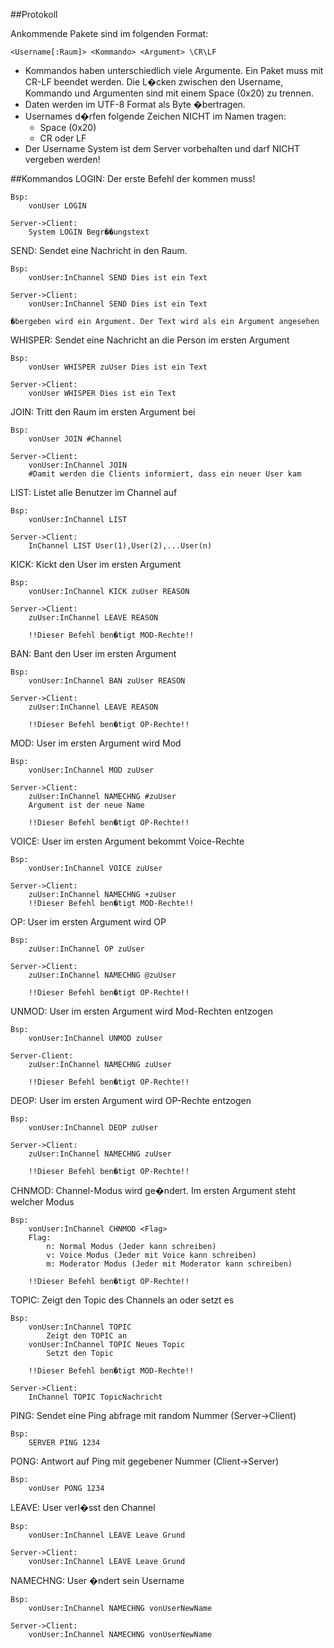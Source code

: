 ##Protokoll

Ankommende Pakete sind im folgenden Format:

	<Username[:Raum]> <Kommando> <Argument> \CR\LF

* Kommandos haben unterschiedlich viele Argumente. Ein Paket muss mit CR-LF beendet werden.
  Die L�cken zwischen den Username, Kommando und Argumenten sind mit einem Space (0x20) zu trennen.
* Daten werden im UTF-8 Format als Byte �bertragen. 
* Usernames d�rfen folgende Zeichen NICHT im Namen tragen:
	* Space (0x20)
	* CR oder LF
* Der Username System ist dem Server vorbehalten und darf NICHT vergeben werden!

##Kommandos
LOGIN: Der erste Befehl der kommen muss!

	Bsp:
		vonUser LOGIN
		
	Server->Client:
		System LOGIN Begr��ungstext
		
SEND:   Sendet eine Nachricht in den Raum. 

	Bsp: 
        vonUser:InChannel SEND Dies ist ein Text
		
	Server->Client:
		vonUser:InChannel SEND Dies ist ein Text
		
	�bergeben wird ein Argument. Der Text wird als ein Argument angesehen
	
WHISPER: Sendet eine Nachricht an die Person im ersten Argument

	Bsp:
		vonUser WHISPER zuUser Dies ist ein Text
		
	Server->Client:
		vonUser WHISPER Dies ist ein Text

JOIN:    Tritt den Raum im ersten Argument bei

	Bsp:
		vonUser JOIN #Channel
		
	Server->Client:
		vonUser:InChannel JOIN
		#Damit werden die Clients informiert, dass ein neuer User kam
		
LIST: Listet alle Benutzer im Channel auf

	Bsp:
		vonUser:InChannel LIST
		
	Server->Client:
		InChannel LIST User(1),User(2),...User(n)

KICK:	Kickt den User im ersten Argument

	Bsp:
		vonUser:InChannel KICK zuUser REASON
		
	Server->Client:
		zuUser:InChannel LEAVE REASON
		
		!!Dieser Befehl ben�tigt MOD-Rechte!!
		
BAN:	Bant den User im ersten Argument

	Bsp:
		vonUser:InChannel BAN zuUser REASON
	
	Server->Client:
		zuUser:InChannel LEAVE REASON
		
		!!Dieser Befehl ben�tigt OP-Rechte!!
		
MOD:	User im ersten Argument wird Mod

	Bsp:
		vonUser:InChannel MOD zuUser
		
	Server->Client:
		zuUser:InChannel NAMECHNG #zuUser
		Argument ist der neue Name
		
		!!Dieser Befehl ben�tigt OP-Rechte!!

VOICE:	User im ersten Argument bekommt Voice-Rechte

	Bsp:
		vonUser:InChannel VOICE zuUser
		
	Server->Client:
		zuUser:InChannel NAMECHNG +zuUser
		!!Dieser Befehl ben�tigt MOD-Rechte!!
		
OP:		User im ersten Argument wird OP

	Bsp:
		zuUser:InChannel OP zuUser
		
	Server->Client:
		zuUser:InChannel NAMECHNG @zuUser
		
		!!Dieser Befehl ben�tigt OP-Rechte!!
		
UNMOD:	User im ersten Argument wird Mod-Rechten entzogen

	Bsp:
	    vonUser:InChannel UNMOD zuUser
		
	Server-Client:
		zuUser:InChannel NAMECHNG zuUser
		
		!!Dieser Befehl ben�tigt OP-Rechte!!

DEOP:	User im ersten Argument wird OP-Rechte entzogen

	Bsp:
		vonUser:InChannel DEOP zuUser
		
	Server->Client:
		zuUser:InChannel NAMECHNG zuUser
		
		!!Dieser Befehl ben�tigt OP-Rechte!!

CHNMOD: Channel-Modus wird ge�ndert. Im ersten Argument steht welcher Modus

	Bsp:
		vonUser:InChannel CHNMOD <Flag>
		Flag:
			n: Normal Modus (Jeder kann schreiben)
			v: Voice Modus (Jeder mit Voice kann schreiben)
			m: Moderator Modus (Jeder mit Moderator kann schreiben)
			
		!!Dieser Befehl ben�tigt OP-Rechte!!
		
TOPIC: Zeigt den Topic des Channels an oder setzt es

	Bsp:
		vonUser:InChannel TOPIC
			Zeigt den TOPIC an
		vonUser:InChannel TOPIC Neues Topic
			Setzt den Topic
			
		!!Dieser Befehl ben�tigt MOD-Rechte!!
	
	Server->Client:
		InChannel TOPIC TopicNachricht
		
PING:  Sendet eine Ping abfrage mit random Nummer (Server->Client)

	Bsp:
		SERVER PING 1234 

PONG:  Antwort auf Ping mit gegebener Nummer (Client->Server)

	Bsp:
		vonUser PONG 1234
		
LEAVE: User verl�sst den Channel

	Bsp:
		vonUser:InChannel LEAVE Leave Grund
		
	Server->Client:
		vonUser:InChannel LEAVE Leave Grund
		
NAMECHNG: User �ndert sein Username

	Bsp:
		vonUser:InChannel NAMECHNG vonUserNewName
		
	Server->Client:
		vonUser:InChannel NAMECHNG vonUserNewName

